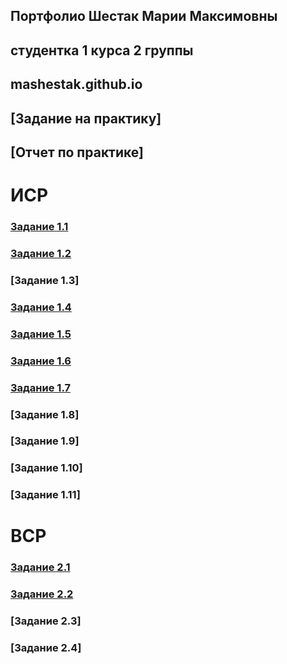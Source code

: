 ## Портфолио Шестак Марии Максимовны
## студентка 1 курса 2 группы

## mashestak.github.io  

## [Задание на практику]

## [Отчет по практике]
# ИСР

### [Задание 1.1](https://github.com/mashestak/mashestak.github.io/blob/main/ИСР%20задание%201.1.docx)

### [Задание 1.2](https://github.com/mashestak/mashestak.github.io/blob/main/ИСР%20задание%201.8.docx)

### [Задание 1.3]

### [Задание 1.4](https://github.com/mashestak/mashestak.github.io/blob/main/ИСР%20задание%201.4.docx)

### [Задание 1.5](https://github.com/mashestak/mashestak.github.io/blob/main/ИСР%20задание%201.5.docx)

### [Задание 1.6](https://github.com/mashestak/mashestak.github.io/blob/main/ИСР%20задание%201.6.docx)

### [Задание 1.7](https://github.com/mashestak/mashestak.github.io/blob/main/ИСР%20задание%201.7.docx)

### [Задание 1.8]

### [Задание 1.9]

### [Задание 1.10]

### [Задание 1.11]

# ВСР 
### [Задание 2.1](https://github.com/mashestak/mashestak.github.io/blob/main/ВСР%20задание%202.1.docx)

### [Задание 2.2](https://github.com/mashestak/mashestak.github.io/blob/main/ВСР%20задание%202.2.docx)

### [Задание 2.3]

### [Задание 2.4]
